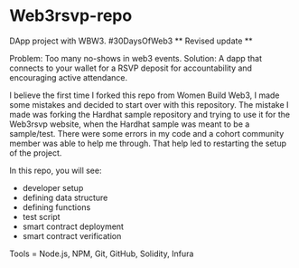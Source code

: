 # Web3rsvp-repo
 DApp project with WBW3. #30DaysOfWeb3
** Revised update ** 

Problem: Too many no-shows in web3 events.
Solution: A dapp that connects to your wallet for a RSVP deposit for accountability and encouraging active attendance. 

I believe the first time I forked this repo from Women Build Web3, I made some mistakes and decided to start over with this repository. 
The mistake I made was forking the Hardhat sample repository and trying to use it for the Web3rsvp website, when the Hardhat sample was meant to be a sample/test.
There were some errors in my code and a cohort community member was able to help me through. 
That help led to restarting the setup of the project. 

In this repo, you will see:
- developer setup
- defining data structure 
- defining functions
- test script
- smart contract deployment 
- smart contract verification

Tools = Node.js, NPM, Git, GitHub, Solidity, Infura 
